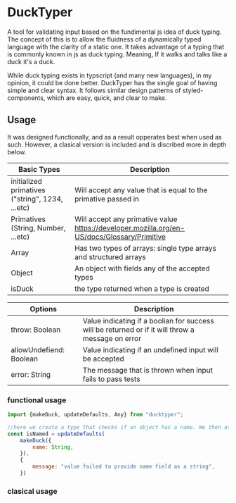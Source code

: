 # DuckTyper
A tool for validating input based on the fundimental js idea of duck typing. The concept of this is to allow the fluidness of a dynamically typed language with the clarity of a static one. It takes advantage of a typing that is commonly known in js as duck typing. Meaning, If it walks and talks like a duck it's a duck.
<br/>

While duck typing exists in typscript (and many new languages), in my opinion, it could be done better. DuckTyper has the single goal of having simple and clear syntax. It follows similar design patterns of styled-components, which are easy, quick, and clear to make.
<br/>

## Usage
It was designed functionally, and as a result opperates best when used as such. However, a clasical version is included and is discribed more in depth below.
<br/>

| Basic Types | Description |
| -------------- | ----------- |
| initialized primatives ("string", 1234, ...etc) | Will accept any value that is equal to the primative passed in |
| Primatives (String, Number, ...etc) | Will accept any primative value https://developer.mozilla.org/en-US/docs/Glossary/Primitive |
| Array | Has two types of arrays: single type arrays and structured arrays |
| Object | An object with fields any of the accepted types |
| isDuck | the type returned when a type is created |

| Options | Description |
| ------- | ----------- |
| throw: Boolean | Value indicating if a boolian for success will be returned or if it will throw a message on error |
| allowUndefiend: Boolean | Value indicating if an undefined input will be accepted |
| error: String | The message that is thrown when input fails to pass tests |

### functional usage
```javascript
import {makeDuck, updateDefaults, Any} from "ducktyper";

//here we create a type that checks if an object has a name. We then attach some options to the duck typer...
const isNamed = updateDefaults(
    makeDuck({
        name: String,
    }),
    {
        message: "value failed to provide name field as a string",
    })
```

### clasical usage